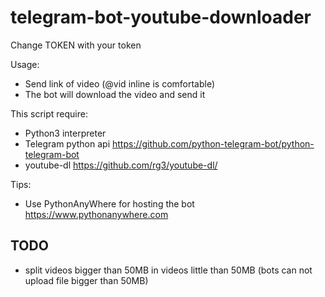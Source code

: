 # telegram-bot-youtube-downloader

Change TOKEN with your token 

Usage:
  - Send link of video (@vid inline is comfortable)
  - The bot will download the video and send it

This script require:
  - Python3 interpreter
  - Telegram python api https://github.com/python-telegram-bot/python-telegram-bot
  - youtube-dl https://github.com/rg3/youtube-dl/

Tips:
  - Use PythonAnyWhere for hosting the bot https://www.pythonanywhere.com



## TODO
  - split videos bigger than 50MB in videos little than 50MB (bots can not upload file bigger than 50MB)
